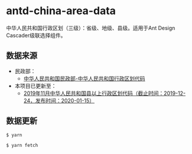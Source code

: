 # antd-china-area-data

中华人民共和国行政区划（三级）：省级、地级、县级。适用于Ant Design Cascader级联选择组件。

## 数据来源

- 民政部：
  - [中华人民共和国民政部-中华人民共和国行政区划代码](http://www.mca.gov.cn/article/sj/xzqh/)
- 本项目已更新至：
  - [2019年11月中华人民共和国县以上行政区划代码（截止时间：2019-12-24，发布时间：2020-01-15）](http://www.mca.gov.cn/article/sj/xzqh/2019/2019/201912251506.html)

## 数据更新

```
$ yarn

$ yarn fetch
```